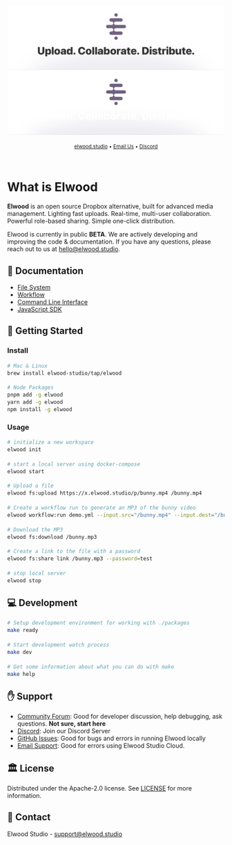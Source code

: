 <p align="center">
<img src="https://raw.githubusercontent.com/elwood-studio/.github/main/profile/gh-banner-light.png#gh-light-mode-only">
<img src="https://raw.githubusercontent.com/elwood-studio/.github/main/profile/gh-banner-dark.png#gh-dark-mode-only">
</p>

<p align="center">
<small>
<a href="https://elwood.studio">elwood.studio</a> &#8226; 
<a href="mailto:mailto:hello@elwood.studio">Email Us</a> &#8226;
<a href="https://discord.gg/ZxWKPeABNG">Discord</a>
</small>
</p>

<p>&nbsp;</p>

# What is Elwood

**Elwood** is an open source Dropbox alternative, built for advanced media management. Lighting fast uploads. Real-time, multi-user collaboration. Powerful role-based sharing. Simple one-click distribution.

<p>Elwood is currently in public <strong>BETA</strong>. We are actively developing and improving the code & documentation. If you have any questions, please reach out to us at <a href="mailto:hello@elwood.studio">hello@elwood.studio</a>.</p>

## 📖 Documentation

- [File System](./docs/fs/readme.md)
- [Workflow](./docs/workflow/readme.md)
- [Command Line Interface](./docs/cli/readme.md)
- [JavaScript SDK](./docs/sdk/js/readme.md)

## 🚀 Getting Started

### Install

```bash
# Mac & Linux
brew install elwood-studio/tap/elwood

# Node Packages
pnpm add -g elwood
yarn add -g elwood
npm install -g elwood
```

### Usage

```bash
# initialize a new workspace
elwood init

# start a local server using docker-compose
elwood start

# Upload a file
elwood fs:upload https://x.elwood.studio/p/bunny.mp4 /bunny.mp4

# Create a workflow run to generate an MP3 of the bunny video
elwood workflow:run demo.yml --input.src="/bunny.mp4" --input.dest="/bunny.mp3" --wait

# Download the MP3
elwood fs:download /bunny.mp3

# Create a link to the file with a password
elwood fs:share link /bunny.mp3 --password=test

# stop local server
elwood stop
```

## 💻 Development

```bash
# Setup development environment for working with ./packages
make ready

# Start development watch process
make dev

# Get some information about what you can do with make
make help
```

## :raised_hand: Support

- [Community Forum](https://github.com/orgs/elwood-studio/discussions): Good for developer discussion, help debugging, ask questions. **Not sure, start here**
- [Discord](https://discord.gg/ZxWKPeABNG): Join our Discord Server
- [GitHub Issues](https://github.com/elwood-studio/elwood/issues): Good for bugs and errors in running Elwood locally
- [Email Support](mailto:support@elwood.studio): Good for errors using Elwood Studio Cloud.

## 🏛️ License

Distributed under the Apache-2.0 license. See [LICENSE](LICENSE) for more information.

## 📧 Contact

Elwood Studio - [support@elwood.studio](mailto:support@elwood.studio)

